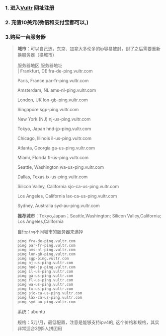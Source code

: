 ### 1. 进入[Vultr](https://www.vultr.com/) 网址注册

### 2. 充值10美元(微信和支付宝都可以,)

### 3.购买一台服务器

> **城市**：可以自己选，东京、加拿大多伦多的ip容易被封，封了之后需要重新换服务器（换城市）
>
> 服务器地区 服务器地址   
> |
> Frankfurt, DE fra-de-ping.vultr.com
>
> Paris, France par-fr-ping.vultr.com  
>
> Amsterdam, NL ams-nl-ping.vultr.com  
>
> London, UK lon-gb-ping.vultr.com  
>
> Singapore sgp-ping.vultr.com  
>
> New York (NJ) nj-us-ping.vultr.com  
>
> Tokyo, Japan hnd-jp-ping.vultr.com  
>
> Chicago, Illinois il-us-ping.vultr.com  
>
> Atlanta, Georgia ga-us-ping.vultr.com  
>
> Miami, Florida fl-us-ping.vultr.com  
>
> Seattle, Washington wa-us-ping.vultr.com  
>
> Dallas, Texas tx-us-ping.vultr.com  
>
> Silicon Valley, California sjo-ca-us-ping.vultr.com  
>
> Los Angeles, California lax-ca-us-ping.vultr.com  
>
> Sydney, Australia syd-au-ping.vultr.com
>
> **推荐城市**：Tokyo,Japan；Seattle,Washington;  Silicon Valley,California; Los Angeles,California
>
> 自行`ping`不同城市的服务器来选择
>
> ```
> ping fra-de-ping.vultr.com    
> ping par-fr-ping.vultr.com    
> ping ams-nl-ping.vultr.com    
> ping lon-gb-ping.vultr.com    
> ping sgp-ping.vultr.com    
> ping nj-us-ping.vultr.com    
> ping hnd-jp-ping.vultr.com    
> ping il-us-ping.vultr.com    
> ping ga-us-ping.vultr.com    
> ping fl-us-ping.vultr.com    
> ping wa-us-ping.vultr.com    
> ping tx-us-ping.vultr.com    
> ping sjo-ca-us-ping.vultr.com    
> ping lax-ca-us-ping.vultr.com    
> ping syd-au-ping.vultr.com
> ```
>
> 
>
> 系统：ubuntu
>
> 规格：5刀/月，最低配置，注意是能够支持ipv4的, 这个价格和规格，其实非常适合3到5人拼团用
